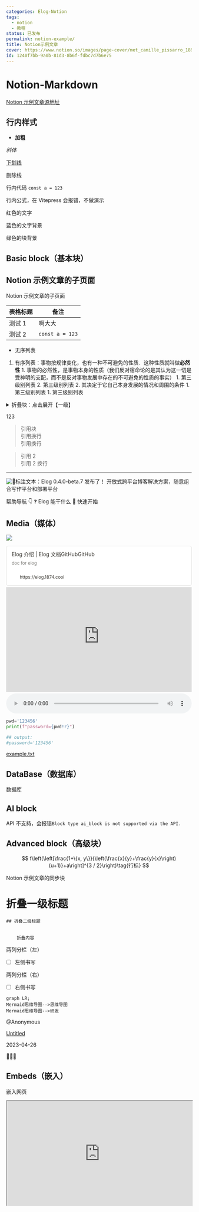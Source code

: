 ```yaml
---
categories: Elog-Notion
tags:
  - notion
  - 教程
status: 已发布
permalink: notion-example/
title: Notion示例文章
cover: https://www.notion.so/images/page-cover/met_camille_pissarro_1896.jpg
id: 1240f7bb-9a0b-81d3-8b6f-fdbc7d7b6e75
---
```


# Notion-Markdown

[Notion 示例文章源地址](https://1874.notion.site/Notion-0658ee89cadf4d0e9b6adfbb1d953c70)

## 行内样式

- **加粗**

_斜体_

<u>下划线</u>

删除线

行内代码 `const a = 123`

行内公式，在 Vitepress 会报错，不做演示

红色的文字

蓝色的文字背景

绿色的块背景

## Basic block（基本块）

## Notion 示例文章的子页面

Notion 示例文章的子页面

| 表格标题 | 备注            |
| -------- | --------------- |
| 测试 1   | 啊大大          |
| 测试 2   | `const a = 123` |

- 无序列表

1. 有序列表：事物按规律变化，也有一种不可避免的性质．这种性质就叫做**必然性** 1. 事物的必然性，是事物本身的性质（我们反对宿命论的是其认为这一切是受神明的支配，而不是反对事物发展中存在的不可避免的性质的事实） 1. 第三级别列表 2. 第三级别列表 2. 其决定于它自己本身发展的情况和周围的条件 1. 第三级别列表 1. 第三级别列表
<details>
<summary>折叠块：点击展开【一级】</summary>
<details>
<summary>点击展开【二级】</summary>
<details>
<summary>点击展开【三级】</summary>

内容文本

</details>

</details>

</details>

123

> 引用块  
> 引用换行  
> 引用换行

> 引用 2  
> 引用 2 换行

---

<aside>
<img class="emoji" draggable="false" alt="👏" src="https://twemoji.maxcdn.com/v/13.1.0/72x72/1f44f.png"/>标注文本：Elog 0.4.0-beta.7 发布了！
开放式跨平台博客解决方案，随意组合写作平台和部署平台

帮助导航 👇
❓ Elog 能干什么
🚀 快速开始

</aside>

## Media（媒体）

![](https://image.1874.cool/moon/cover.JPG)

<div style="width: 100%; margin-top: 4px; margin-bottom: 4px;"><div style="display: flex; background:white;border-radius:5px"><a href="https://elog.1874.cool"target="_blank"rel="noopener noreferrer"style="display: flex; color: inherit; text-decoration: none; user-select: none; transition: background 20ms ease-in 0s; cursor: pointer; flex-grow: 1; min-width: 0px; flex-wrap: wrap-reverse; align-items: stretch; text-align: left; overflow: hidden; border: 1px solid rgba(55, 53, 47, 0.16); border-radius: 5px; position: relative; fill: inherit;"><div style="flex: 4 1 180px; padding: 12px 14px 14px; overflow: hidden; text-align: left;"><div style="font-size: 14px; line-height: 20px; color: rgb(55, 53, 47); white-space: nowrap; overflow: hidden; text-overflow: ellipsis; min-height: 24px; margin-bottom: 2px;">Elog 介绍 | Elog 文档GitHubGitHub</div><div style="font-size: 12px; line-height: 16px; color: rgba(55, 53, 47, 0.65); height: 32px; overflow: hidden;">doc for elog</div><div style="display: flex; margin-top: 6px; height: 16px;"><img src="https://elog.1874.cool/favicon.ico"style="width: 16px; height: 16px; min-width: 16px; margin-right: 6px;"><div style="font-size: 12px; line-height: 16px; color: rgb(55, 53, 47); white-space: nowrap; overflow: hidden; text-overflow: ellipsis;">https://elog.1874.cool</div></div></div></a></div></div>

<div style="width: 100%; margin-top: 4px; margin-bottom: 4px;"><iframe src="https://prod-files-secure.s3.us-west-2.amazonaws.com/ddd4b5f0-a409-4ae2-8ca3-61c898273cfe/5999649b-7796-46a0-abd4-2e17b7b607ab/46_1677164223.mp4?X-Amz-Algorithm=AWS4-HMAC-SHA256&X-Amz-Content-Sha256=UNSIGNED-PAYLOAD&X-Amz-Credential=AKIAT73L2G45HZZMZUHI%2F20241019%2Fus-west-2%2Fs3%2Faws4_request&X-Amz-Date=20241019T153128Z&X-Amz-Expires=3600&X-Amz-Signature=93f69b573cde935ba0143bcaaac5d98256ed0387413fd0409e69971ea74defa5&X-Amz-SignedHeaders=host&x-id=GetObject" scrolling="no" border="0" frameborder="no" framespacing="0" allowfullscreen="true" style="width: 100%; margin:0; aspect-ratio: 16/9;"> </iframe></div>

<div style="width: 100%; margin: 0 0 2px;"><audio controls style="width: 100%; height: 54px;margin:0;"><source src="https://prod-files-secure.s3.us-west-2.amazonaws.com/ddd4b5f0-a409-4ae2-8ca3-61c898273cfe/62bd39fa-f48e-4259-a738-e5ea79b7a250/y1561.wav?X-Amz-Algorithm=AWS4-HMAC-SHA256&X-Amz-Content-Sha256=UNSIGNED-PAYLOAD&X-Amz-Credential=AKIAT73L2G45HZZMZUHI%2F20241019%2Fus-west-2%2Fs3%2Faws4_request&X-Amz-Date=20241019T153128Z&X-Amz-Expires=3600&X-Amz-Signature=b7b4166ff682d3adefb0f0a90ba8441a7458b595f86738d46113d7866fd98a0c&X-Amz-SignedHeaders=host&x-id=GetObject" type="audio/mpeg"></audio></div>

```python
pwd='123456'
print(f"password={pwd!r}")

## output:
#password='123456'
```

[example.txt](https://prod-files-secure.s3.us-west-2.amazonaws.com/ddd4b5f0-a409-4ae2-8ca3-61c898273cfe/753c8245-2aea-45de-8a5a-509c105f6236/example.txt?X-Amz-Algorithm=AWS4-HMAC-SHA256&X-Amz-Content-Sha256=UNSIGNED-PAYLOAD&X-Amz-Credential=AKIAT73L2G45HZZMZUHI%2F20241019%2Fus-west-2%2Fs3%2Faws4_request&X-Amz-Date=20241019T153128Z&X-Amz-Expires=3600&X-Amz-Signature=3e8bb89653a523e922def2fd2a1dfb8f30133e9d0d9256e575f98950d44d3224&X-Amz-SignedHeaders=host&x-id=GetObject)

## DataBase（数据库）

数据库

## AI block

API 不支持，会报错`Block type ai_block is not supported via the API.`

## Advanced block（高级块）

$$
f\left(\left[\frac{1+\{x, y\}}{\left(\frac{x}{y}+\frac{y}{x}\right)(u+1)}+a\right]^{3 / 2}\right)\tag{行标}
$$

Notion 示例文章的同步块

# 折叠一级标题

    ## 折叠二级标题


    	折叠内容

两列分栏（左）

- [ ] 左侧书写

两列分栏（右）

- [ ] 右侧书写

```mermaid
graph LR;
Mermaid思维导图-->思维导图
Mermaid思维导图-->研发
```

@Anonymous

[Untitled](https://www.notion.so/f478ef37c82a41f1b7a59c195b043831)

2023-04-26

🚀🔥🐸

## Embeds（嵌入）

嵌入网页

<div style="width: 100%; margin: 0 0 2px;"><iframe src="https://elog.1874.cool" style="width: 100%; margin:0; aspect-ratio: 16/9;" allowfullscreen="" loading="lazy" referrerpolicy="no-referrer-when-downgrade"></iframe></div>
